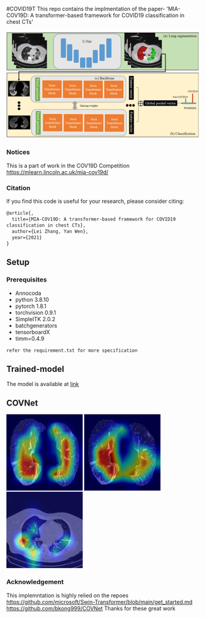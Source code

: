 #COVID19T
This repo contains the implmentation of the paper- 'MIA-COV19D: A transformer-based framework for COVID19 classification in chest CTs'

<img src="images/framework.png" width="600">


### Notices
This is a part of work in the COV19D Competition
https://mlearn.lincoln.ac.uk/mia-cov19d/
### Citation
If you find this code is useful for your research, please consider citing:
```
@article{,
  title={MIA-COV19D: A transformer-based framework for COVID19 classification in chest CTs},
  author={Lei Zhang, Yan Wen},
  year={2021}
}
```

## Setup
### Prerequisites
- Annocoda
- python 3.8.10
- pytorch 1.8.1
- torchvision 0.9.1
- SimpleITK 2.0.2
- batchgenerators
- tensorboardX
- timm=0.4.9
```
refer the requirement.txt for more specification 
```

## Trained-model
The model is available at [link](https://drive.google.com/file/d/1BcyRDM3g9CZTkIa3cS8e21RqDEnJzGVr/view?usp=sharing)


## COVNet
<img src="images/demo.jpg" width="200"> <img src="images/demo1.jpg" width="200"> <img src="images/demo2.jpg" width="200">

### Acknowledgement 
This implemntation is highly relied on the repoes 
https://github.com/microsoft/Swin-Transformer/blob/main/get_started.md
https://github.com/bkong999/COVNet
Thanks for these great work
